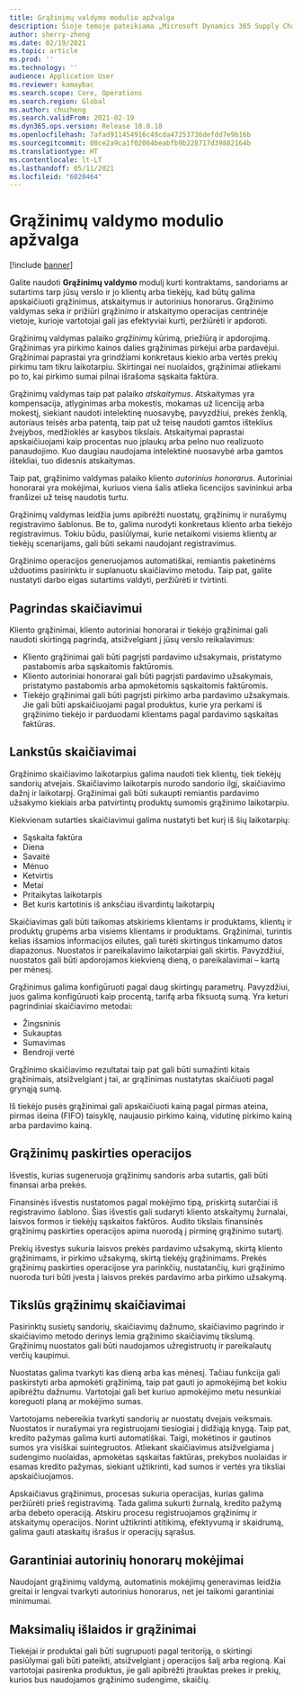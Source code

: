 ```yaml
---
title: Grąžinimų valdymo modulio apžvalga
description: Šioje temoje pateikiama „Microsoft Dynamics 365 Supply Chain Management” grąžinimo valdymo modulio apžvalga.
author: sherry-zheng
ms.date: 02/19/2021
ms.topic: article
ms.prod: ''
ms.technology: ''
audience: Application User
ms.reviewer: kamaybac
ms.search.scope: Core, Operations
ms.search.region: Global
ms.author: chuzheng
ms.search.validFrom: 2021-02-19
ms.dyn365.ops.version: Release 10.0.18
ms.openlocfilehash: 7afad911454916c49cda47253736defdd7e9b16b
ms.sourcegitcommit: 08ce2a9ca1f02064beabfb9b228717d39882164b
ms.translationtype: HT
ms.contentlocale: lt-LT
ms.lasthandoff: 05/11/2021
ms.locfileid: "6020464"
---
```

# <a name="rebate-management-module-overview"></a>Grąžinimų valdymo modulio apžvalga

[!include [banner](../includes/banner.md)]

Galite naudoti **Grąžinimų valdymo** modulį kurti kontraktams, sandoriams ar sutartims tarp jūsų verslo ir jo klientų arba tiekėjų, kad būtų galima apskaičiuoti grąžinimus, atskaitymus ir autorinius honorarus. Grąžinimo valdymas seka ir prižiūri grąžinimo ir atskaitymo operacijas centrinėje vietoje, kurioje vartotojai gali jas efektyviai kurti, peržiūrėti ir apdoroti.

Grąžinimų valdymas palaiko *grąžinimų* kūrimą, priežiūrą ir apdorojimą. Grąžinimas yra pirkimo kainos dalies grąžinimas pirkėjui arba pardavėjui. Grąžinimai paprastai yra grindžiami konkretaus kiekio arba vertės prekių pirkimu tam tikru laikotarpiu. Skirtingai nei nuolaidos, grąžinimai atliekami po to, kai pirkimo sumai pilnai išrašoma sąskaita faktūra.

Grąžinimų valdymas taip pat palaiko *atskaitymus*. Atskaitymas yra kompensacija, atlyginimas arba mokestis, mokamas už licenciją arba mokestį, siekiant naudoti intelektinę nuosavybę, pavyzdžiui, prekės ženklą, autoriaus teisės arba patentą, taip pat už teisę naudoti gamtos išteklius žvejybos, medžioklės ar kasybos tikslais. Atskaitymai paprastai apskaičiuojami kaip procentas nuo įplaukų arba pelno nuo realizuoto panaudojimo. Kuo daugiau naudojama intelektinė nuosavybė arba gamtos ištekliai, tuo didesnis atskaitymas.

Taip pat, grąžinimo valdymas palaiko kliento *autorinius honorarus*. Autoriniai honorarai yra mokėjimai, kuriuos viena šalis atlieka licencijos savininkui arba franšizei už teisę naudotis turtu.

Grąžinimų valdymas leidžia jums apibrėžti nuostatų, grąžinimų ir nurašymų registravimo šablonus. Be to, galima nurodyti konkretaus kliento arba tiekėjo registravimus. Tokiu būdu, pasiūlymai, kurie netaikomi visiems klientų ar tiekėjų scenarijams, gali būti sekami naudojant registravimus.

Grąžinimo operacijos generuojamos automatiškai, remiantis paketinėms užduotims pasirinktu ir suplanuotu skaičiavimo metodu. Taip pat, galite nustatyti darbo eigas sutartims valdyti, peržiūrėti ir tvirtinti.

## <a name="basis-calculation"></a>Pagrindas skaičiavimui

Kliento grąžinimai, kliento autoriniai honorarai ir tiekėjo grąžinimai gali naudoti skirtingą pagrindą, atsižvelgiant į jūsų verslo reikalavimus:

- Kliento grąžinimai gali būti pagrįsti pardavimo užsakymais, pristatymo pastabomis arba sąskaitomis faktūromis.
- Kliento autoriniai honorarai gali būti pagrįsti pardavimo užsakymais, pristatymo pastabomis arba apmokėtomis sąskaitomis faktūromis.
- Tiekėjo grąžinimai gali būti pagrįsti pirkimo arba pardavimo užsakymais. Jie gali būti apskaičiuojami pagal produktus, kurie yra perkami iš grąžinimo tiekėjo ir parduodami klientams pagal pardavimo sąskaitas faktūras.

## <a name="flexible-calculations"></a>Lankstūs skaičiavimai

Grąžinimo skaičiavimo laikotarpius galima naudoti tiek klientų, tiek tiekėjų sandorių atvejais. Skaičiavimo laikotarpis nurodo sandorio ilgį, skaičiavimo dažnį ir laikotarpį. Grąžinimai gali būti sukaupti remiantis pardavimo užsakymo kiekiais arba patvirtintų produktų sumomis grąžinimo laikotarpiu.

Kiekvienam sutarties skaičiavimui galima nustatyti bet kurį iš šių laikotarpių:

- Sąskaita faktūra
- Diena
- Savaitė
- Mėnuo
- Ketvirtis
- Metai
- Pritaikytas laikotarpis
- Bet kuris kartotinis iš anksčiau išvardintų laikotarpių

Skaičiavimas gali būti taikomas atskiriems klientams ir produktams, klientų ir produktų grupėms arba visiems klientams ir produktams. Grąžinimai, turintis kelias išsamios informacijos eilutes, gali turėti skirtingus tinkamumo datos diapazonus. Nuostatos ir pareikalavimo laikotarpiai gali skirtis. Pavyzdžiui, nuostatos gali būti apdorojamos kiekvieną dieną, o pareikalavimai – kartą per mėnesį.

Grąžinimus galima konfigūruoti pagal daug skirtingų parametrų. Pavyzdžiui, juos galima konfigūruoti kaip procentą, tarifą arba fiksuotą sumą. Yra keturi pagrindiniai skaičiavimo metodai:

- Žingsninis
- Sukauptas
- Sumavimas
- Bendroji vertė

Grąžinimo skaičiavimo rezultatai taip pat gali būti sumažinti kitais grąžinimais, atsižvelgiant į tai, ar grąžinimas nustatytas skaičiuoti pagal grynąją sumą.

Iš tiekėjo pusės grąžinimai gali apskaičiuoti kainą pagal pirmas ateina, pirmas išeina (FIFO) taisyklę, naujausio pirkimo kainą, vidutinę pirkimo kainą arba pardavimo kainą.

## <a name="rebate-target-transactions"></a>Grąžinimų paskirties operacijos

Išvestis, kurias sugeneruoja grąžinimų sandoris arba sutartis, gali būti finansai arba prekės.

Finansinės išvestis nustatomos pagal mokėjimo tipą, priskirtą sutarčiai iš registravimo šablono. Šias išvestis gali sudaryti kliento atskaitymų žurnalai, laisvos formos ir tiekėjų sąskaitos faktūros. Audito tikslais finansinės grąžinimų paskirties operacijos apima nuorodą į pirminę grąžinimo sutartį.

Prekių išvestys sukuria laisvos prekės pardavimo užsakymą, skirtą kliento grąžinimams, ir pirkimo užsakymą, skirtą tiekėjų grąžinimams. Prekės grąžinimų paskirties operacijose yra parinkčių, nustatančių, kuri grąžinimo nuoroda turi būti įvesta į laisvos prekės pardavimo arba pirkimo užsakymą.

## <a name="accurate-rebate-calculations"></a>Tikslūs grąžinimų skaičiavimai

Pasirinktų susietų sandorių, skaičiavimų dažnumo, skaičiavimo pagrindo ir skaičiavimo metodo derinys lemia grąžinimo skaičiavimų tikslumą. Grąžinimų nuostatos gali būti naudojamos užregistruotų ir pareikalautų verčių kaupimui.

Nuostatas galima tvarkyti kas dieną arba kas mėnesį. Tačiau funkcija gali paskirstyti arba apmokėti grąžinimą, taip pat gauti jo apmokėjimą bet kokiu apibrėžtu dažnumu. Vartotojai gali bet kuriuo apmokėjimo metu nesunkiai koreguoti planą ar mokėjimo sumas.

Vartotojams nebereikia tvarkyti sandorių ar nuostatų dvejais veiksmais. Nuostatos ir nurašymai yra registruojami tiesiogiai į didžiąją knygą. Taip pat, kredito pažymas galima kurti automatiškai. Taigi, mokėtinos ir gautinos sumos yra visiškai suintegruotos. Atliekant skaičiavimus atsižvelgiama į sudengimo nuolaidas, apmokėtas sąskaitas faktūras, prekybos nuolaidas ir esamas kredito pažymas, siekiant užtikrinti, kad sumos ir vertės yra tiksliai apskaičiuojamos.

Apskaičiavus grąžinimus, procesas sukuria operacijas, kurias galima peržiūrėti prieš registravimą. Tada galima sukurti žurnalą, kredito pažymą arba debeto operaciją. Atskiru procesu registruojamos grąžinimų ir atskaitymų operacijos. Norint užtikrinti atitikimą, efektyvumą ir skaidrumą, galima gauti ataskaitų išrašus ir operacijų sąrašus.

## <a name="guaranteed-royalty-payments"></a>Garantiniai autorinių honorarų mokėjimai

Naudojant grąžinimų valdymą, automatinis mokėjimų generavimas leidžia greitai ir lengvai tvarkyti autorinius honorarus, net jei taikomi garantiniai minimumai. 

## <a name="maximizing-spend-versus-rebates"></a>Maksimalių išlaidos ir grąžinimai

Tiekėjai ir produktai gali būti sugrupuoti pagal teritoriją, o skirtingi pasiūlymai gali būti pateikti, atsižvelgiant į operacijos šalį arba regioną. Kai vartotojai pasirenka produktus, jie gali apibrėžti įtrauktas prekes ir prekių, kurios bus naudojamos grąžinimo sudengime, skaičių.
